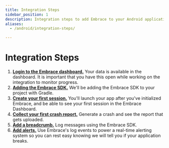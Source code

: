 ```yaml
---
title: Integration Steps
sidebar_position: 1
description: Integration steps to add Embrace to your Android application
aliases:
  - /android/integration-steps/

---
```

# Integration Steps

1. [**Login to the Embrace dashboard.**](/android/integration/login-embrace-dashboard) Your data is available in the dashboard. It is important that you have this open while working on the integration to monitor progress.
1. [**Adding the Embrace SDK.**](/android/integration/add-embrace-sdk) We'll be adding the Embrace SDK to your project
   with Gradle.
1. [**Create your first session.**](/android/integration/session-reporting) You'll launch your app after you've
   initialized Embrace, and be able to see your first session in the Embrace
   Dashboard.
1. [**Collect your first crash report.**](/android/integration/crash-reporting) Generate a crash and see the report that
   gets uploaded.
1. [**Add a breadcrumb.**](/android/integration/breadcrumbs) Log messages using the Embrace SDK.
1. [**Add alerts.**](/android/integration/log-message-api) Use Embrace's log events to power a real-time alerting system so you can rest easy knowing we will tell you if your application breaks.
